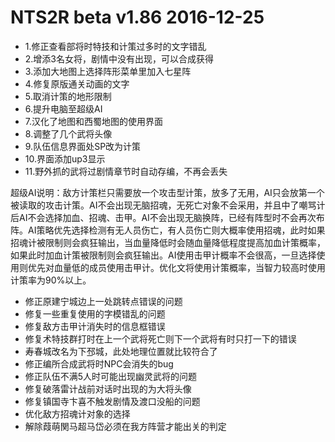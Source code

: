 # NTS2R beta v1.86 2016-12-25

- 1.修正查看部将时特技和计策过多时的文字错乱
- 2.增添3名女将，剧情中没有出现，可以合成获得
- 3.添加大地图上选择阵形菜单里加入七星阵
- 4.修复原版通关动画的文字
- 5.取消计策的地形限制
- 6.提升电脑至超级AI
- 7.汉化了地图和西蜀地图的使用界面
- 8.调整了几个武将头像
- 9.队伍信息界面处SP改为计策
- 10.界面添加up3显示
- 11.野外抓的武将过剧情章节时自动存编，不再会丢失

超级AI说明：敌方计策栏只需要放一个攻击型计策，放多了无用，AI只会放第一个被读取的攻击计策。AI不会出现无脑招魂，无死亡对象不会采用，并且中了嘲骂计后AI不会选择加血、招魂、击甲。AI不会出现无脑换阵，已经有阵型时不会再次布阵。AI策略优先选择检测有无人员伤亡，有人员伤亡则大概率使用招魂，此时如果招魂计被限制则会疯狂输出，当血量降低时会随血量降低程度提高加血计策概率，如果此时加血计策被限制则会疯狂输出。AI使用击甲计概率不会很高，一旦选择使用则优先对血量低的成员使用击甲计。优化文将使用计策概率，当智力较高时使用计策率为90%以上。

- 修正原建宁城边上一处跳转点错误的问题
- 修复一些重复使用的字模错乱的问题
- 修复敌方击甲计消失时的信息框错误
- 修复术特技群打时在上一个武将死亡则下一个武将有时只打一下的错误
- 寿春城改名为下邳城，此处地理位置就比较符合了
- 修正编所合成武将时NPC会消失的bug
- 修正队伍不满5人时可能出现幽灵武将的问题
- 修复破落雷计战前对话时出现的为大将头像
- 修复镇国寺卞喜不触发剧情及渡口没船的问题
- 优化敌方招魂计对象的选择
- 解除葭萌関马超马岱必须在我方阵营才能出关的判定